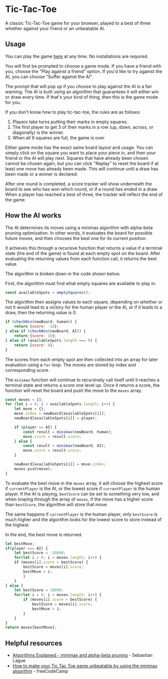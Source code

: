 # Tic-Tac-Toe
A classic Tic-Tac-Toe game for your browser, played to a best of three whether against your friend or an unbeatable AI.

## Usage
You can play the game [here](https://jchamnankool.github.io/project-zero/) at any time. No installations are required.

You will first be prompted to choose a game mode. If you have a friend with you, choose the "Play against a friend" option. If you'd like to try against the AI, you can choose "Suffer against the AI".

The prompt that will pop up if you choose to play against the AI is a fair warning. The AI is built using an algorithm that guarantees it will either win or draw every time. If that's your kind of thing, then this is the game mode for you.

If you don't know how to play tic-tac-toe, the rules are as follows:
1. Players take turns putting their marks in empty squares. 
2. The first player to get 3 of their marks in a row (up, down, across, or diagonally) is the winner.
3. When all 9 squares are full, the game is over.

Either game mode has the exact same board layout and usage. You can simply click on the square you want to place your piece in, and then your friend or the AI will play next. Squares that have already been chosen cannot be chosen again, but you can click "Replay" to reset the board if at least one move has already been made. This will continue until a draw has been made or a winner is declared.

After one round is completed, a score tracker will show underneath the board to see who has won which round, or if a round has ended in a draw. When a player has reached a best of three, the tracker will reflect the end of the game.

## How the AI works
The AI determines its moves using a minimax algorithm with alpha-beta pruning optimization. In other words, it evaluates the board for possible future moves, and then chooses the best one for its current position.

It achieves this through a recursive function that returns a value if a terminal state (the end of the game) is found at each empty spot on the board. After evaluating the returning values from each function call, it returns the best value.

The algorithm is broken down in the code shown below.

First, the algorithm must find what empty squares are available to play in.

```js
const availableSpots = emptySquares();
```

The algorithm then assigns values to each square, depending on whether or not it would lead to a victory for the human player or the AI, or if it leads to a draw, then the returning value is 0.

```js
if (checkWin(newBoard, human)) {
    return {score: -10};
} else if (checkWin(newBoard, AI)) {
    return {score: 10};
} else if (availableSpots.length === 0) {
    return {score: 0};
}
```

The scores from each empty spot are then collected into an array for later evaluation using a `for` loop. The moves are stored by index and corresponding score.

The `minimax` function will continue to recursively call itself until it reaches a terminal state and returns a score one level up. Once it returns a score, the function will reset the board and push the move to the `moves` array.

```js
const moves = [];
for (let i = 0; i < availableSpots.length; i++) {
    let move = {};
    move.index = newBoard[availableSpots[i]];
    newBoard[availableSpots[i]] = player;

    if (player == AI) {
        const result = minimax(newBoard, human);
        move.score = result.score;
    } else {
        const result = minimax(newBoard, AI);
        move.score = result.score;
    }

    newBoard[availableSpots[i]] = move.index;
    moves.push(move);
}
```

To evaluate the best move in the `moves` array, it will choose the highest score if `currentPlayer` is the AI, or the lowest score if `currentPlayer` is the human player. If the AI is playing, `bestScore` can be set to something very low, and when looping through the array of `moves`, if the move has a higher score than `bestScore`, the algorithm will store that move.

The same happens if `currentPlayer` is the human player, only `bestScore` is much higher and the algorithm looks for the lowest score to store instead of the highest.

In the end, the best move is returned.

```js
let bestMove;
if(player === AI) {
    let bestScore = -10000;
    for(let i = 0; i < moves.length; i++) {
    if (moves[i].score > bestScore) {
        bestScore = moves[i].score;
        bestMove = i;
        }
    }
} else {
    let bestScore = 10000;
    for(let i = 0; i < moves.length; i++) {
        if (moves[i].score < bestScore) {
            bestScore = moves[i].score;
            bestMove = i;
        }
    }
}
return moves[bestMove];
```

## Helpful resources
- [Algorithms Explained - minimax and alpha-beta pruning](https://www.youtube.com/watch?v=l-hh51ncgDI&ab_channel=SebastianLague) - Sebastian Lague
- [How to make your Tic Tac Toe game unbeatable by using the minimax algorithm](https://www.freecodecamp.org/news/how-to-make-your-tic-tac-toe-game-unbeatable-by-using-the-minimax-algorithm-9d690bad4b37/) - freeCodeCamp